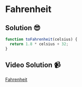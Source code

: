 # Fahrenheit

## Solution 😎

```javascript
function toFahrenheit(celsius) {
  return 1.8 * celsius + 32;
}
```

## Video Solution 📹

[Fahrenheit](https://edpuzzle.com/assignments/6386b321c511ef40e3f4fb07/watch)
